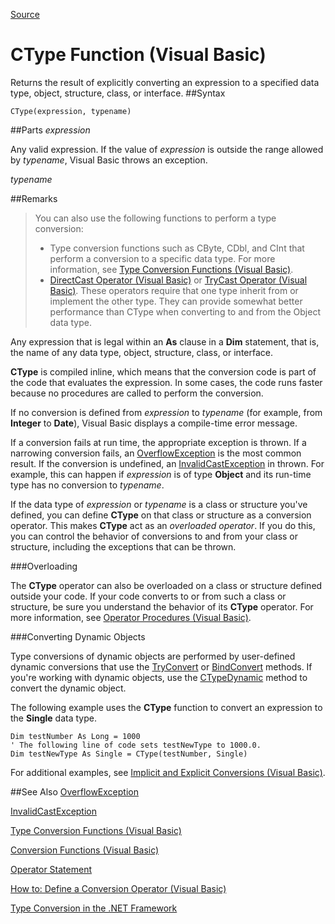 
[Source](https://msdn.microsoft.com/en-us/library/4x2877xb.aspx "Permalink to CType Function (Visual Basic)")

# CType Function (Visual Basic)

Returns the result of explicitly converting an expression to a specified data type, object, structure, class, or interface.
##Syntax

    CType(expression, typename)

##Parts
_expression_

Any valid expression. If the value of _expression_ is outside the range allowed by _typename_, Visual Basic throws an exception.

_typename_

##Remarks

>You can also use the following functions to perform a type conversion:
>* Type conversion functions such as CByte, CDbl, and CInt that perform a conversion to a specific data type. For more information, see [Type Conversion Functions (Visual Basic)][8].
>* [DirectCast Operator (Visual Basic)][9] or [TryCast Operator (Visual Basic)][10]. These operators require that one type inherit from or implement the other type. They can provide somewhat better performance than CType when converting to and from the Object data type.

Any expression that is legal within an **As** clause in a **Dim** statement, that is, the name of any data type, object, structure, class, or interface.

**CType** is compiled inline, which means that the conversion code is part of the code that evaluates the expression. In some cases, the code runs faster because no procedures are called to perform the conversion.

If no conversion is defined from _expression_ to _typename_ (for example, from **Integer** to **Date**), Visual Basic displays a compile-time error message.

If a conversion fails at run time, the appropriate exception is thrown. If a narrowing conversion fails, an [OverflowException][2] is the most common result. If the conversion is undefined, an [InvalidCastException][3] in thrown. For example, this can happen if _expression_ is of type **Object** and its run-time type has no conversion to _typename_.

If the data type of _expression_ or _typename_ is a class or structure you've defined, you can define **CType** on that class or structure as a conversion operator. This makes **CType** act as an _overloaded operator_. If you do this, you can control the behavior of conversions to and from your class or structure, including the exceptions that can be thrown.

###Overloading

The **CType** operator can also be overloaded on a class or structure defined outside your code. If your code converts to or from such a class or structure, be sure you understand the behavior of its **CType** operator. For more information, see [Operator Procedures (Visual Basic)][4].

###Converting Dynamic Objects

Type conversions of dynamic objects are performed by user-defined dynamic conversions that use the [TryConvert][5] or [BindConvert][6] methods. If you're working with dynamic objects, use the [CTypeDynamic][7] method to convert the dynamic object.

The following example uses the **CType** function to convert an expression to the **Single** data type.

    Dim testNumber As Long = 1000
    ' The following line of code sets testNewType to 1000.0.
    Dim testNewType As Single = CType(testNumber, Single)

For additional examples, see [Implicit and Explicit Conversions (Visual Basic)][11].

##See Also
[OverflowException][12]

[InvalidCastException][13]

[Type Conversion Functions (Visual Basic)][14]

[Conversion Functions (Visual Basic)][15]

[Operator Statement][16]

[How to: Define a Conversion Operator (Visual Basic)][17]

[Type Conversion in the .NET Framework][18]

[1]: https://i-msdn.sec.s-msft.com/Areas/Epx/Content/Images/ImageSprite.png?v=635810750817785875
[2]: https://msdn.microsoft.com/en-us/library/system.overflowexception.aspx
[3]: https://msdn.microsoft.com/en-us/library/system.invalidcastexception.aspx
[4]: https://msdn.microsoft.com/en-us/library/xh17yw4c.aspx
[5]: https://msdn.microsoft.com/en-us/library/system.dynamic.dynamicobject.tryconvert.aspx
[6]: https://msdn.microsoft.com/en-us/library/system.dynamic.dynamicmetaobject.bindconvert.aspx
[7]: https://msdn.microsoft.com/en-us/library/ee835926.aspx

[8]: https://msdn.microsoft.com/en-us/library/s2dy91zy.aspx
[9]: https://msdn.microsoft.com/en-us/library/7k6y2h6x.aspx
[10]: https://msdn.microsoft.com/en-us/library/zyy863x8.aspx
[11]: https://msdn.microsoft.com/en-us/library/kca3w8x6.aspx

[12]: https://msdn.microsoft.com/en-us/library/system.overflowexception.aspx
[13]: https://msdn.microsoft.com/en-us/library/system.invalidcastexception.aspx
[14]: https://msdn.microsoft.com/en-us/library/s2dy91zy.aspx
[15]: https://msdn.microsoft.com/en-us/library/1bbh5ae4.aspx
[16]: https://msdn.microsoft.com/en-us/library/hddt295a.aspx
[17]: https://msdn.microsoft.com/en-us/library/yf7b9sy7.aspx
[18]: https://msdn.microsoft.com/en-us/library/98bbex99.aspx